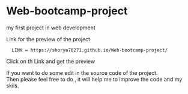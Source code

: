 # Web-bootcamp-project
my first project in web development

Link for the  preview of the project 
    
      LINK = https://shorya70271.github.io/Web-bootcamp-project/

Click on th Link and  get the preview     
 
 If you want to do some edit in the source code of the project.  
 Then please feel free to  do , it will help me to improve the code and my skils.
